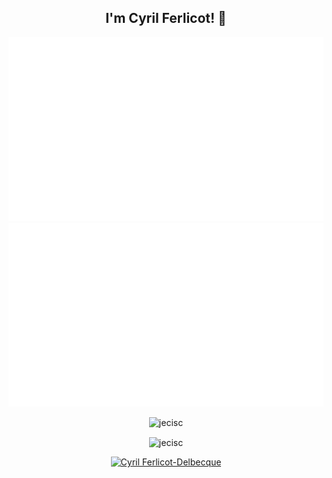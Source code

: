 <h2 align="center">I'm Cyril Ferlicot! 👋</h2>

<!--
**jecisc/jecisc** is a ✨ _special_ ✨ repository because its `README.md` (this file) appears on your GitHub profile.

Here are some ideas to get you started:

- 🔭 I’m currently working on ...
- 🌱 I’m currently learning ...
- 👯 I’m looking to collaborate on ...
- 🤔 I’m looking for help with ...
- 💬 Ask me about ...
- 📫 How to reach me: ...
- 😄 Pronouns: ...
- ⚡ Fun fact: ...
-->

<a href="https://github.com/jstrieb/github-stats" align="center">

![](https://raw.githubusercontent.com/jecisc/github-stats/master/generated/overview.svg#gh-dark-mode-only)
![](https://raw.githubusercontent.com/jecisc/github-stats/master/generated/languages.svg#gh-dark-mode-only)

</a>

<p align="center">
  <img src="https://github-readme-stats.vercel.app/api?username=jecisc&count_private=true&hide=stars&show_icons=true&theme=gruvbox-duo&include_all_commits=true" alt="jecisc" />  
  <p align="center"><img align="center" src="https://github-readme-streak-stats.herokuapp.com/?user=jecisc&theme=gruvbox-duo" alt="jecisc" /></p>
</p>
<p align="center"> <a href="https://github.com/ryo-ma/github-profile-trophy"><img src="https://github-profile-trophy.vercel.app/?username=jecisc&theme=buddhism" alt="Cyril Ferlicot-Delbecque" /></a> </p>
